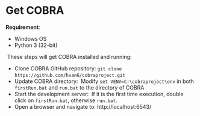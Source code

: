# Get COBRA
**Requirement**:
* Windows OS
* Python 3 (32-bit)

​
These steps will get COBRA installed and running:
​
* Clone COBRA GitHub repository:
​
  `git clone https://github.com/hvan6/cobraproject.git`
​
* Update COBRA directory:
​
  Modify `set VENV=C:\cobraproject\env` in both `firstRun.bat` and `run.bat` to the directory of COBRA
​
* Start the development server:
​
  If it is the first time execution, double click on `firstRun.bat`, otherwise `run.bat`.
​
* Open a browser and navigate to: http://localhost:6543/
